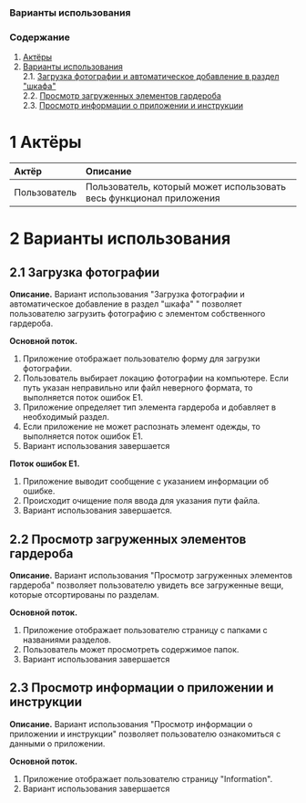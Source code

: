### Варианты использования

### Содержание

1. [Актёры](#1) <br>
2. [Варианты использования](#2) <br>
    2.1. [Загрузка фотографии и автоматическое добавление в раздел "шкафа"](#2.1) <br>
    2.2. [Просмотр загруженных элементов гардероба](#2.2) <br>
    2.3. [Просмотр информации о приложении и инструкции](#2.3) <br>
    
<a name="1"/>
 
 # 1 Актёры
 
| Актёр | Описание |
|:--|:--|
| Пользователь| Пользователь, который может использовать весь функционал приложения |

<a name="2"/>

# 2 Варианты использования

<a name="2.1"/>

## 2.1 Загрузка фотографии
**Описание.** Вариант использования "Загрузка фотографии и автоматическое добавление в раздел "шкафа" " позволяет пользователю загрузить фотографию с элементом собственного гардероба.

**Основной поток.**
1. Приложение отображает пользователю форму для загрузки фотографии.
2. Пользователь выбирает локацию фотографии на компьютере. Если путь указан неправильно или файл неверного формата, то выполняется поток ошибок Е1.
3. Приложение определяет тип элемента гардероба и добавляет в необходимый раздел.
4. Если приложение не может распознать элемент одежды, то выполняется поток ошибок Е1.
5. Вариант использования завершается

**Поток ошибок E1.**
1. Приложение выводит сообщение с указанием информации об ошибке.
2. Происходит очищение поля ввода для указания пути файла.
3. Вариант использования завершается.

<a name="2.2"/>

## 2.2 Просмотр загруженных элементов гардероба
**Описание.** Вариант использования "Просмотр загруженных элементов гардероба" позволяет пользователю увидеть все загруженные вещи, которые отсортированы по разделам.

**Основной поток.**
1. Приложение отображает пользователю страницу с папками с названиями разделов. 
2. Пользователь может просмотреть содержимое папок.
3. Вариант использования завершается

<a name="2.3"/>

## 2.3 Просмотр информации о приложении и инструкции
**Описание.** Вариант использования "Просмотр информации о приложении и инструкции" позволяет пользователю ознакомиться с данными о приложении.

**Основной поток.**
1. Приложение отображает пользователю страницу "Information".
2. Вариант использования завершается


